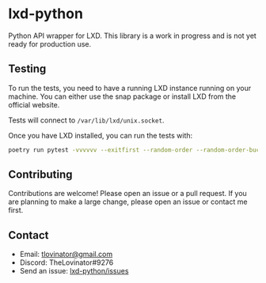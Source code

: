 # lxd-python

Python API wrapper for LXD. This library is a work in progress and is not yet ready for production use.

## Testing

To run the tests, you need to have a running LXD instance running on your machine. You can either use the snap package or install LXD from the official website.

Tests will connect to `/var/lib/lxd/unix.socket`.

Once you have LXD installed, you can run the tests with:

```bash
poetry run pytest -vvvvvv --exitfirst --random-order --random-order-bucket=global
```

## Contributing

Contributions are welcome! Please open an issue or a pull request. If you are planning to make a large change, please open an issue or contact me first.

## Contact

- Email: tlovinator@gmail.com
- Discord: TheLovinator#9276
- Send an issue: [lxd-python/issues](https://github.com/TheLovinator1/lxd-python/issues)
